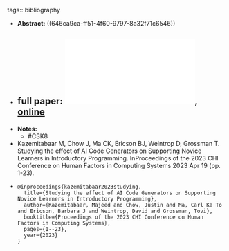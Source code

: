 tags:: bibliography

- **Abstract:** ((646ca9ca-ff51-4f60-9797-8a32f71c6546))
- full paper: ![local copy](../assets/code-generators-supporting-novices_1684842922159_0.pdf), [online](https://dl.acm.org/doi/pdf/10.1145/3544548.3580919?casa_token=WelydTTP2mkAAAAA:LJO-pvZJJVI5hiVD2hWKZcmETticpnKs74ictrijdN_GGl3iL3fhK2ydtmegS_JItp2ifo75nldD)
	-
- **Notes:**
	- #CSK8
- Kazemitabaar M, Chow J, Ma CK, Ericson BJ, Weintrop D, Grossman T. Studying the effect of AI Code Generators on Supporting Novice Learners in Introductory Programming. InProceedings of the 2023 CHI Conference on Human Factors in Computing Systems 2023 Apr 19 (pp. 1-23).
- ```
  @inproceedings{kazemitabaar2023studying,
    title={Studying the effect of AI Code Generators on Supporting Novice Learners in Introductory Programming},
    author={Kazemitabaar, Majeed and Chow, Justin and Ma, Carl Ka To and Ericson, Barbara J and Weintrop, David and Grossman, Tovi},
    booktitle={Proceedings of the 2023 CHI Conference on Human Factors in Computing Systems},
    pages={1--23},
    year={2023}
  }
  ```